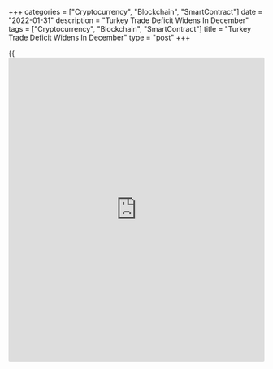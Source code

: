+++
categories = ["Cryptocurrency", "Blockchain", "SmartContract"]
date = "2022-01-31"
description = "Turkey Trade Deficit Widens In December"
tags = ["Cryptocurrency", "Blockchain", "SmartContract"]
title = "Turkey Trade Deficit Widens In December"
type = "post"
+++

{{<iframe id="large-banner" src="https://www.bounty.group/#slide=8.0" width="100%" height="600" scrolling="no" style="border: 0px solid rgb(216, 221, 230); border-radius: 3px;">}}

Turkey's trade deficit widened in December from last year, data from the
Turkish Statistical Institute showed on Monday.

The trade deficit widened to $6.792 billion in December from $4.55
billion in the same period last year. In November, the trade deficit was
$5.4 billion.

Exports rose 24.9 percent annually in December and imports increased
29.9 percent.

Excluding energy and non-monetary gold, exports gained 22.2 percent and
imports grew 23.2 percent.

On a seasonally and [calendar](https://www.fintechee.com/web-trader/) adjusted basis, exports rose 3.8 percent
monthly in December and imports gained 3.6 percent.

On an annual basis, [calendar](https://www.fintechee.com/web-trader/) adjusted exports surged 25.3 percent in
December and imports rose 30.1 percent.

For the January to December period, trade deficit decreased to $46.13
billion from $49.879 billion in the same period last year. Exports and
imports increased by 32.8 percent and 23.6 percent, respectively.

For comments and feedback [contact](https://www.playgroundfx.com/contact/): editorial@rtt[news](https://www.letsplayfx.com/blog/forex-news-website/).com

[Economic News][1]

 **What parts of the world are seeing the best (and worst) economic
performances lately? Click[here][2] to check out our [Econ Scorecard][2]
and find out! See up-to-the-moment [ranking](https://www.playgroundfx.com/blog/crypto-exchange-ranking/)s for the best and worst
performers in [GDP][3], [unemployment rate][4], [inflation][5] and much
more.**

   1. www.rtt[news](https://www.letsplayfx.com/blog/forex-news-website/).com/Content/EconomicNews.aspx
   2. www.rtt[news](https://www.letsplayfx.com/blog/forex-news-website/).com/economic-scorecard/world-rank/PPI/highest-performance.aspx
   3. www.rtt[news](https://www.letsplayfx.com/blog/forex-news-website/).com/economic-scorecard/world-rank/GDP/highest-performance.aspx
   4. www.rtt[news](https://www.letsplayfx.com/blog/forex-news-website/).com/economic-scorecard/world-rank/unemployment-rate/lowest-performance.aspx
   5. www.rtt[news](https://www.letsplayfx.com/blog/forex-news-website/).com/economic-scorecard/world-rank/CPI/highest-performance.aspx